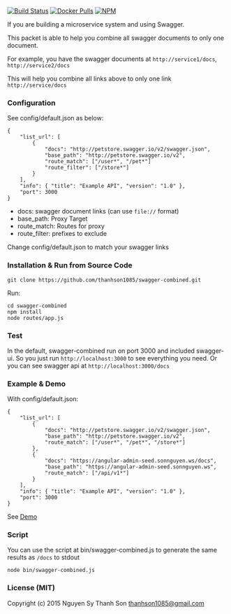 [![Build Status](https://travis-ci.org/thanhson1085/swagger-combined.svg)](https://travis-ci.org/thanhson1085/swagger-combined)
[![Docker Pulls](https://img.shields.io/docker/pulls/thanhson1085/swagger-combined.svg)](https://hub.docker.com/r/thanhson1085/swagger-combined/)
[![NPM](https://nodei.co/npm/swagger-combined.png?downloads=true&downloadRank=true&stars=true)](https://nodei.co/npm/swagger-combined/)

If you are building a microservice system and using Swagger. 

This packet is able to help you combine all swagger documents to only one document.

For example, you have the swagger documents at `http://service1/docs`, `http://service2/docs`

This will help you combine all links above to only one link `http://service/docs`

### Configuration  
See config/default.json as below:
```
{
    "list_url": [
        {
            "docs": "http://petstore.swagger.io/v2/swagger.json",
            "base_path": "http://petstore.swagger.io/v2",
            "route_match": ["/user*", "/pet*"]
            "route_filter": ["/store*"]
        }
    ],
    "info": { "title": "Example API", "version": "1.0" },
    "port": 3000
}
```
- docs: swagger document links (can use `file://` format)
- base_path: Proxy Target
- route_match: Routes for proxy
- route_filter: prefixes to exclude

Change config/default.json to match your swagger links

### Installation & Run from Source Code
```
git clone https://github.com/thanhson1085/swagger-combined.git
```
Run:
```
cd swagger-combined
npm install
node routes/app.js
```

### Test
In the default, swagger-combined run on port 3000 and included swagger-ui. So you just run `http://localhost:3000` to see everything you need. Or you can see swagger api at `http://localhost:3000/docs`

### Example & Demo
With config/default.json:
```
{
    "list_url": [
        {
            "docs": "http://petstore.swagger.io/v2/swagger.json",
            "base_path": "http://petstore.swagger.io/v2",
            "route_match": ["/user*", "/pet*", "/store*"]
        },
        {
            "docs": "https://angular-admin-seed.sonnguyen.ws/docs",
            "base_path": "https://angular-admin-seed.sonnguyen.ws",
            "route_match": ["/api/v1*"]
        }
    ],
    "info": { "title": "Example API", "version": "1.0" },
    "port": 3000
}

```
See [Demo](https://swagger-combined.sonnguyen.ws)

### Script
You can use the script at bin/swagger-combined.js to generate the same results as `/docs` to stdout
```
node bin/swagger-combined.js
``` 

### License (MIT)
Copyright (c) 2015 Nguyen Sy Thanh Son <thanhson1085@gmail.com>
